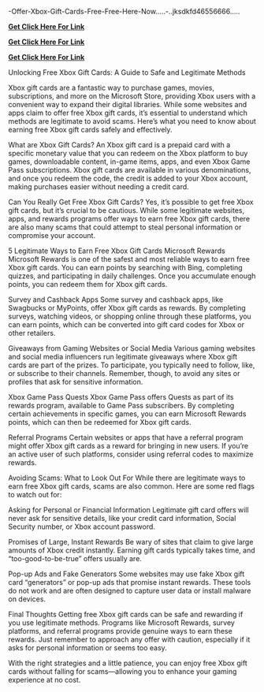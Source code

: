  -Offer-Xbox-Gift-Cards-Free-Free-Here-Now.....-..jksdkfd46556666.....







 **[Get Click Here For Link](https://xavicpa.com/mrbast/)**

 
 **[Get Click Here For Link](https://xavicpa.com/mrbast/)**
 

  **[Get Click Here For Link](https://xavicpa.com/mrbast/)**


  
Unlocking Free Xbox Gift Cards: A Guide to Safe and Legitimate Methods

Xbox gift cards are a fantastic way to purchase games, movies, subscriptions, and more on the Microsoft Store, providing Xbox users with a convenient way to expand their digital libraries. While some websites and apps claim to offer free Xbox gift cards, it’s essential to understand which methods are legitimate to avoid scams. Here’s what you need to know about earning free Xbox gift cards safely and effectively.

What are Xbox Gift Cards?
An Xbox gift card is a prepaid card with a specific monetary value that you can redeem on the Xbox platform to buy games, downloadable content, in-game items, apps, and even Xbox Game Pass subscriptions. Xbox gift cards are available in various denominations, and once you redeem the code, the credit is added to your Xbox account, making purchases easier without needing a credit card.

Can You Really Get Free Xbox Gift Cards?
Yes, it’s possible to get free Xbox gift cards, but it’s crucial to be cautious. While some legitimate websites, apps, and rewards programs offer ways to earn free Xbox gift cards, there are also many scams that could attempt to steal personal information or compromise your account.

5 Legitimate Ways to Earn Free Xbox Gift Cards
Microsoft Rewards
Microsoft Rewards is one of the safest and most reliable ways to earn free Xbox gift cards. You can earn points by searching with Bing, completing quizzes, and participating in daily challenges. Once you accumulate enough points, you can redeem them for Xbox gift cards.

Survey and Cashback Apps
Some survey and cashback apps, like Swagbucks or MyPoints, offer Xbox gift cards as rewards. By completing surveys, watching videos, or shopping online through these platforms, you can earn points, which can be converted into gift card codes for Xbox or other retailers.

Giveaways from Gaming Websites or Social Media
Various gaming websites and social media influencers run legitimate giveaways where Xbox gift cards are part of the prizes. To participate, you typically need to follow, like, or subscribe to their channels. Remember, though, to avoid any sites or profiles that ask for sensitive information.

Xbox Game Pass Quests
Xbox Game Pass offers Quests as part of its rewards program, available to Game Pass subscribers. By completing certain achievements in specific games, you can earn Microsoft Rewards points, which can then be redeemed for Xbox gift cards.

Referral Programs
Certain websites or apps that have a referral program might offer Xbox gift cards as a reward for bringing in new users. If you’re an active user of such platforms, consider using referral codes to maximize rewards.

Avoiding Scams: What to Look Out For
While there are legitimate ways to earn free Xbox gift cards, scams are also common. Here are some red flags to watch out for:

Asking for Personal or Financial Information
Legitimate gift card offers will never ask for sensitive details, like your credit card information, Social Security number, or Xbox account password.

Promises of Large, Instant Rewards
Be wary of sites that claim to give large amounts of Xbox credit instantly. Earning gift cards typically takes time, and “too-good-to-be-true” offers usually are.

Pop-up Ads and Fake Generators
Some websites may use fake Xbox gift card “generators” or pop-up ads that promise instant rewards. These tools do not work and are often designed to capture user data or install malware on devices.

Final Thoughts
Getting free Xbox gift cards can be safe and rewarding if you use legitimate methods. Programs like Microsoft Rewards, survey platforms, and referral programs provide genuine ways to earn these rewards. Just remember to approach any offer with caution, especially if it asks for personal information or seems too easy.

With the right strategies and a little patience, you can enjoy free Xbox gift cards without falling for scams—allowing you to enhance your gaming experience at no cost.

